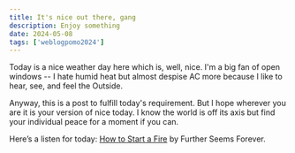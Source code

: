 ```yaml
---
title: It's nice out there, gang
description: Enjoy something
date: 2024-05-08
tags: ['weblogpomo2024']
---
```

Today is a nice weather day here which is, well, nice. I'm a big fan of open windows -- I hate humid heat but almost despise AC more because I like to hear, see, and feel the Outside.

Anyway, this is a post to fulfill today's requirement. But I hope wherever you are it is your version of nice today. I know the world is off its axis but find your individual peace for a moment if you can.

Here’s a listen for today: [How to Start a Fire](https://open.spotify.com/track/1putoqCWxyGdbZxSxnUrsk?si=15e728515dbf4309) by Further Seems Forever.
